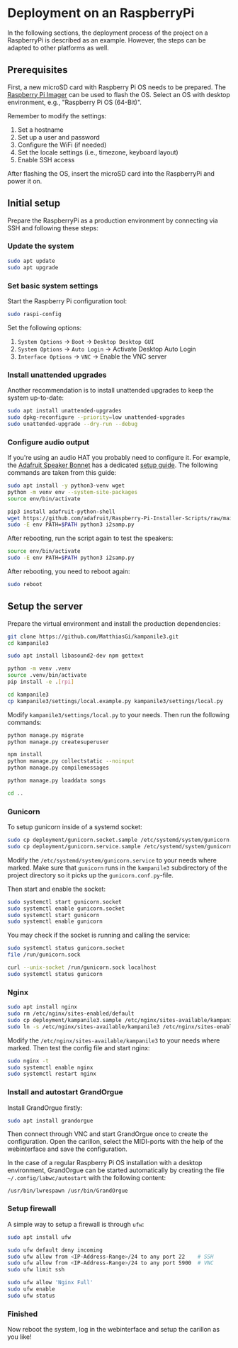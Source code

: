# Deployment on an RaspberryPi

In the following sections, the deployment process of the project on a
RaspberryPi is described as an example. However, the steps can be adapted to
other platforms as well.

## Prerequisites

First, a new microSD card with Raspberry Pi OS needs to be prepared. The
[Raspberry Pi Imager](https://www.raspberrypi.com/software/) can be used to
flash the OS. Select an OS with desktop environment, e.g.,
"Raspberry Pi OS (64-Bit)".

Remember to modify the settings:

1. Set a hostname
2. Set up a user and password
3. Configure the WiFi (if needed)
4. Set the locale settings (i.e., timezone, keyboard layout)
5. Enable SSH access

After flashing the OS, insert the microSD card into the RaspberryPi and power it
on.

## Initial setup

Prepare the RaspberryPi as a production environment by connecting via SSH and
following these steps:

### Update the system

```bash
sudo apt update
sudo apt upgrade
```

### Set basic system settings

Start the Raspberry Pi configuration tool:

```bash
sudo raspi-config
```

Set the following options:

1. `System Options` -> `Boot` -> `Desktop Desktop GUI`
2. `System Options` -> `Auto Login` -> Activate Desktop Auto Login
3. `Interface Options` -> `VNC` -> Enable the VNC server

### Install unattended upgrades

Another recommendation is to install unattended upgrades to keep the system
up-to-date:

```bash
sudo apt install unattended-upgrades
sudo dpkg-reconfigure --priority=low unattended-upgrades
sudo unattended-upgrade --dry-run --debug
```

### Configure audio output

If you're using an audio HAT you probably need to configure it. For example, the
[Adafruit Speaker Bonnet](https://www.adafruit.com/product/3346) has a dedicated
[setup guide](https://learn.adafruit.com/adafruit-speaker-bonnet-for-raspberry-pi/raspberry-pi-usage).
The following commands are taken from this guide:

```bash
sudo apt install -y python3-venv wget
python -m venv env --system-site-packages
source env/bin/activate

pip3 install adafruit-python-shell
wget https://github.com/adafruit/Raspberry-Pi-Installer-Scripts/raw/main/i2samp.py
sudo -E env PATH=$PATH python3 i2samp.py
```

After rebooting, run the script again to test the speakers:

```bash
source env/bin/activate
sudo -E env PATH=$PATH python3 i2samp.py
```

After rebooting, you need to reboot again:

```bash
sudo reboot
```

<!-- ### Prepare Adafruit Blinka

Following
[Adafruit's Blinka guide](https://learn.adafruit.com/circuitpython-on-raspberrypi-linux/installing-circuitpython-on-raspberry-pi)
run the following commands:

```bash
source env/bin/activate
pip3 install --upgrade adafruit-python-shell
wget https://raw.githubusercontent.com/adafruit/Raspberry-Pi-Installer-Scripts/master/raspi-blinka.py
sudo -E env PATH=$PATH python3 raspi-blinka.py
``` -->

## Setup the server

Prepare the virtual environment and install the production dependencies:

```bash
git clone https://github.com/MatthiasGi/kampanile3.git
cd kampanile3

sudo apt install libasound2-dev npm gettext

python -m venv .venv
source .venv/bin/activate
pip install -e .[rpi]

cd kampanile3
cp kampanile3/settings/local.example.py kampanile3/settings/local.py
```

Modify `kampanile3/settings/local.py` to your needs. Then run the following
commands:

```bash
python manage.py migrate
python manage.py createsuperuser

npm install
python manage.py collectstatic --noinput
python manage.py compilemessages

python manage.py loaddata songs

cd ..
```

### Gunicorn

To setup gunicorn inside of a systemd socket:

```bash
sudo cp deployment/gunicorn.socket.sample /etc/systemd/system/gunicorn.socket
sudo cp deployment/gunicorn.service.sample /etc/systemd/system/gunicorn.service
```

Modify the `/etc/systemd/system/gunicorn.service` to your needs where marked.
Make sure that `gunicorn` runs in the `kampanile3` subdirectory of the project
directory so it picks up the `gunicorn.conf.py`-file.

Then start and enable the socket:

```bash
sudo systemctl start gunicorn.socket
sudo systemctl enable gunicorn.socket
sudo systemctl start gunicorn
sudo systemctl enable gunicorn
```

You may check if the socket is running and calling the service:

```bash
sudo systemctl status gunicorn.socket
file /run/gunicorn.sock

curl --unix-socket /run/gunicorn.sock localhost
sudo systemctl status gunicorn
```

### Nginx

```bash
sudo apt install nginx
sudo rm /etc/nginx/sites-enabled/default
sudo cp deployment/kampanile3.sample /etc/nginx/sites-available/kampanile3
sudo ln -s /etc/nginx/sites-available/kampanile3 /etc/nginx/sites-enabled/kampanile3
```

Modify the `/etc/nginx/sites-available/kampanile3` to your needs where marked.
Then test the config file and start nginx:

```bash
sudo nginx -t
sudo systemctl enable nginx
sudo systemctl restart nginx
```

### Install and autostart GrandOrgue

Install GrandOrgue firstly:

```bash
sudo apt install grandorgue
```

Then connect through VNC and start GrandOrgue once to create the configuration.
Open the carillon, select the MIDI-ports with the help of the webinterface and
save the configuration.

In the case of a regular Raspberry Pi OS installation with a desktop
environment, GrandOrgue can be started automatically by creating the file
`~/.config/labwc/autostart` with the following content:

```text
/usr/bin/lwrespawn /usr/bin/GrandOrgue
```

### Setup firewall

A simple way to setup a firewall is through `ufw`:

```bash
sudo apt install ufw

sudo ufw default deny incoming
sudo ufw allow from <IP-Address-Range>/24 to any port 22    # SSH
sudo ufw allow from <IP-Address-Range>/24 to any port 5900  # VNC
sudo ufw limit ssh

sudo ufw allow 'Nginx Full'
sudo ufw enable
sudo ufw status
```

### Finished

Now reboot the system, log in the webinterface and setup the carillon as you
like!
